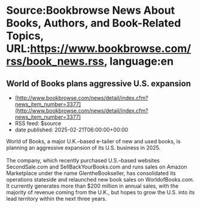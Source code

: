 # Source:Bookbrowse News About Books, Authors, and Book-Related Topics, URL:https://www.bookbrowse.com/rss/book_news.rss, language:en

## World of Books plans aggressive U.S. expansion
 - [http://www.bookbrowse.com/news/detail/index.cfm?news_item_number=3377](http://www.bookbrowse.com/news/detail/index.cfm?news_item_number=3377)
 - RSS feed: $source
 - date published: 2025-02-21T06:00:00+00:00

World of Books, a major U.K.&#8211;based e-tailer of new and used books, is planning an aggressive expansion of its U.S. business in 2025.
<br><br>
The company, which recently purchased U.S.&#8211;based websites SecondSale.com and SellBackYourBooks.com and runs sales on Amazon Marketplace under the name GlentheBookseller, has consolidated its operations stateside and relaunched new book sales on WorldofBooks.com. It currently generates more than $200 million in annual sales, with the majority of revenue coming from the U.K., but hopes to grow the U.S. into its lead territory within the next three years.

